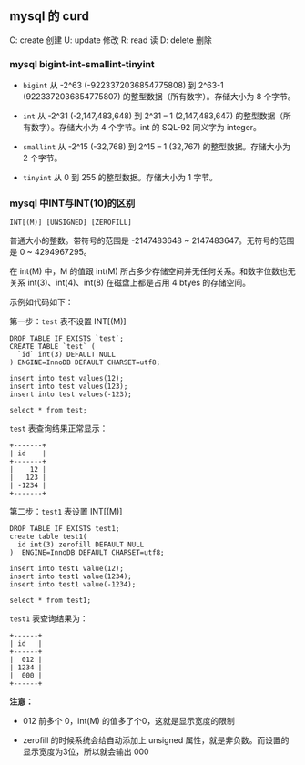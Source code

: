 ## mysql 的 curd

C: create 创建
U: update 修改
R: read 读
D: delete 删除

### mysql bigint-int-smallint-tinyint

* `bigint` 从 -2^63 (-9223372036854775808) 到 2^63-1 (9223372036854775807) 的整型数据（所有数字）。存储大小为 8 个字节。

* `int` 从 -2^31 (-2,147,483,648) 到 2^31 – 1 (2,147,483,647) 的整型数据（所有数字）。存储大小为 4 个字节。int 的 SQL-92 同义字为 integer。 

* `smallint` 从 -2^15 (-32,768) 到 2^15 – 1 (32,767) 的整型数据。存储大小为 2 个字节。 

* `tinyint` 从 0 到 255 的整型数据。存储大小为 1 字节。 

### mysql 中INT与INT(10)的区别

    INT[(M)] [UNSIGNED] [ZEROFILL]
    
普通大小的整数。带符号的范围是 -2147483648 ~ 2147483647。无符号的范围是 0 ~ 4294967295。

在 int(M) 中，M 的值跟 int(M) 所占多少存储空间并无任何关系。和数字位数也无关系 int(3)、int(4)、int(8) 在磁盘上都是占用 4 btyes 的存储空间。

示例如代码如下：

第一步：`test` 表不设置 INT[(M)]

```mysql
DROP TABLE IF EXISTS `test`;
CREATE TABLE `test` (
  `id` int(3) DEFAULT NULL
) ENGINE=InnoDB DEFAULT CHARSET=utf8;

insert into test values(12);
insert into test values(123);
insert into test values(-123);

select * from test;
```
`test` 表查询结果正常显示：

```
+-------+
| id    |
+-------+
|    12 |
|   123 |
| -1234 |
+-------+
```

第二步：`test1` 表设置 INT[(M)]

```mysql
DROP TABLE IF EXISTS test1;
create table test1(
  id int(3) zerofill DEFAULT NULL
)  ENGINE=InnoDB DEFAULT CHARSET=utf8;

insert into test1 value(12);
insert into test1 value(1234);
insert into test1 value(-1234);

select * from test1;
```

`test1` 表查询结果为：

```
+------+
| id   |
+------+
|  012 |
| 1234 |
|  000 |
+------+
```

**注意：**

* 012 前多个 0，int(M) 的值多了个0，这就是显示宽度的限制

* zerofill 的时候系统会给自动添加上 unsigned 属性，就是非负数。而设置的显示宽度为3位，所以就会输出 000 
